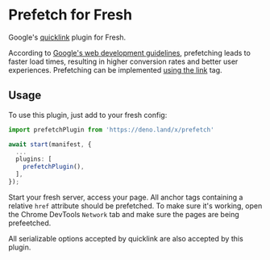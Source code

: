 # Prefetch for Fresh
Google's [quicklink](https://github.com/GoogleChromeLabs/quicklink) plugin for Fresh.

According to [Google's web development guidelines](https://web.dev/link-prefetch/), prefetching leads to faster load times, resulting in higher conversion rates and better user experiences. Prefetching can be implemented [using the link](https://web.dev/codelab-two-ways-to-prefetch/) tag. 

## Usage

To use this plugin, just add to your fresh config:
```ts
import prefetchPlugin from 'https://deno.land/x/prefetch'

await start(manifest, {
  ...
  plugins: [
    prefetchPlugin(),
  ],
});
```

Start your fresh server, access your page. All anchor tags containing a relative `href` attribute should be prefetched. To make sure it's working, open the Chrome DevTools `Network` tab and make sure the pages are being prefeetched. 

All serializable options accepted by quicklink are also accepted by this plugin.
